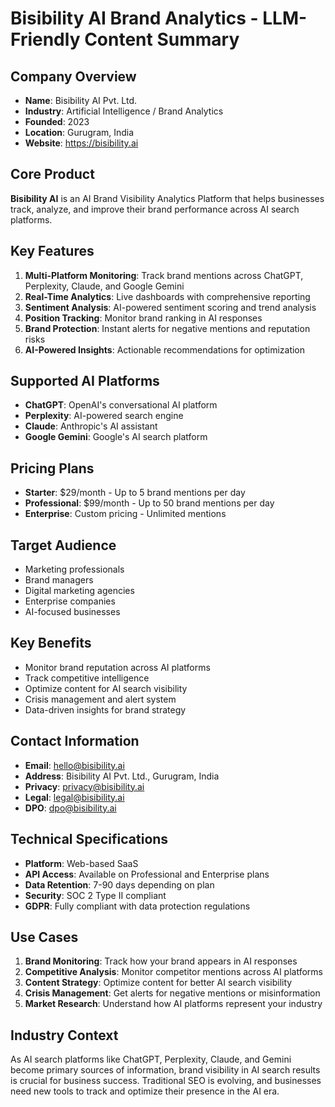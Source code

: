 # Bisibility AI Brand Analytics - LLM-Friendly Content Summary

## Company Overview
- **Name**: Bisibility AI Pvt. Ltd.
- **Industry**: Artificial Intelligence / Brand Analytics
- **Founded**: 2023
- **Location**: Gurugram, India
- **Website**: https://bisibility.ai

## Core Product
**Bisibility AI** is an AI Brand Visibility Analytics Platform that helps businesses track, analyze, and improve their brand performance across AI search platforms.

## Key Features
1. **Multi-Platform Monitoring**: Track brand mentions across ChatGPT, Perplexity, Claude, and Google Gemini
2. **Real-Time Analytics**: Live dashboards with comprehensive reporting
3. **Sentiment Analysis**: AI-powered sentiment scoring and trend analysis
4. **Position Tracking**: Monitor brand ranking in AI responses
5. **Brand Protection**: Instant alerts for negative mentions and reputation risks
6. **AI-Powered Insights**: Actionable recommendations for optimization

## Supported AI Platforms
- **ChatGPT**: OpenAI's conversational AI platform
- **Perplexity**: AI-powered search engine
- **Claude**: Anthropic's AI assistant
- **Google Gemini**: Google's AI search platform

## Pricing Plans
- **Starter**: $29/month - Up to 5 brand mentions per day
- **Professional**: $99/month - Up to 50 brand mentions per day
- **Enterprise**: Custom pricing - Unlimited mentions

## Target Audience
- Marketing professionals
- Brand managers
- Digital marketing agencies
- Enterprise companies
- AI-focused businesses

## Key Benefits
- Monitor brand reputation across AI platforms
- Track competitive intelligence
- Optimize content for AI search visibility
- Crisis management and alert system
- Data-driven insights for brand strategy

## Contact Information
- **Email**: hello@bisibility.ai
- **Address**: Bisibility AI Pvt. Ltd., Gurugram, India
- **Privacy**: privacy@bisibility.ai
- **Legal**: legal@bisibility.ai
- **DPO**: dpo@bisibility.ai

## Technical Specifications
- **Platform**: Web-based SaaS
- **API Access**: Available on Professional and Enterprise plans
- **Data Retention**: 7-90 days depending on plan
- **Security**: SOC 2 Type II compliant
- **GDPR**: Fully compliant with data protection regulations

## Use Cases
1. **Brand Monitoring**: Track how your brand appears in AI responses
2. **Competitive Analysis**: Monitor competitor mentions across AI platforms
3. **Content Strategy**: Optimize content for better AI search visibility
4. **Crisis Management**: Get alerts for negative mentions or misinformation
5. **Market Research**: Understand how AI platforms represent your industry

## Industry Context
As AI search platforms like ChatGPT, Perplexity, Claude, and Gemini become primary sources of information, brand visibility in AI search results is crucial for business success. Traditional SEO is evolving, and businesses need new tools to track and optimize their presence in the AI era.
